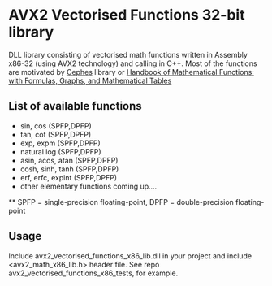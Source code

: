# AVX2 Vectorised Functions 32-bit library
DLL library consisting of vectorised math functions written in Assembly x86-32 (using AVX2 technology) and calling in C++.
Most of the functions are motivated by [Cephes](https://www.netlib.org/cephes/) library or 
[Handbook of Mathematical Functions: with Formulas, Graphs, and Mathematical Tables](https://www.amazon.com/Handbook-Mathematical-Functions-Formulas-Mathematics/dp/0486612724)

## List of available functions
* sin, cos (SPFP,DPFP)
* tan, cot (SPFP,DPFP)
* exp, expm (SPFP,DPFP)
* natural log (SPFP,DPFP)
* asin, acos, atan (SPFP,DPFP)
* cosh, sinh, tanh (SPFP,DPFP)
* erf, erfc, expint (SPFP,DPFP)
* other elementary functions coming up....

** SPFP = single-precision floating-point, DPFP = double-precision floating-point

## Usage
Include avx2_vectorised_functions_x86_lib.dll in your project and include <avx2_math_x86_lib.h> header file.
See repo avx2_vectorised_functions_x86_tests, for example.
